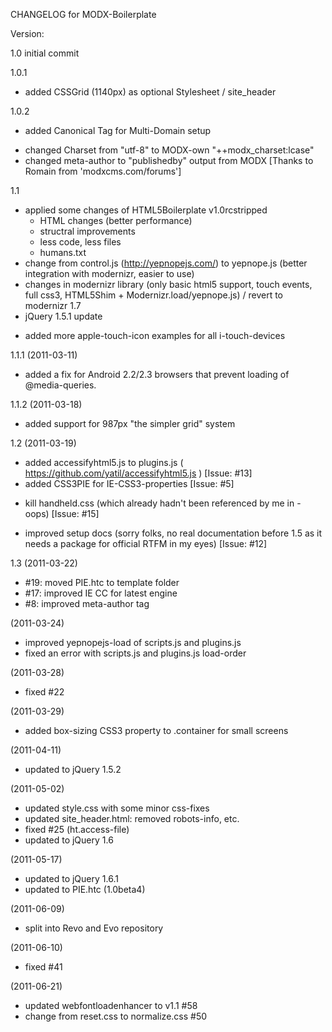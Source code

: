 CHANGELOG for MODX-Boilerplate


Version:

1.0		initial commit

1.0.1		
+ added CSSGrid (1140px) as optional Stylesheet / site_header

1.0.2
+ added Canonical Tag for Multi-Domain setup
* changed Charset from "utf-8" to MODX-own "++modx_charset:lcase"
* changed meta-author to "publishedby" output from MODX
[Thanks to Romain from 'modxcms.com/forums']

1.1
* applied some changes of HTML5Boilerplate v1.0rcstripped
	* HTML changes (better performance)
	* structral improvements 
	- less code, less files
	+ humans.txt
* change from control.js (http://yepnopejs.com/) to yepnope.js (better integration with modernizr, easier to use)
* changes in modernizr library (only basic html5 support, touch events, full css3, HTML5Shim + Modernizr.load/yepnope.js) / revert to modernizr 1.7
* jQuery 1.5.1 update
+ added more apple-touch-icon examples for all i-touch-devices

1.1.1 (2011-03-11)
* added a fix for Android 2.2/2.3 browsers that prevent loading of @media-queries.

1.1.2 (2011-03-18)
+ added support for 987px "the simpler grid" system

1.2 (2011-03-19)
+ added accessifyhtml5.js to plugins.js ( https://github.com/yatil/accessifyhtml5.js ) [Issue: #13]
+ added CSS3PIE for IE-CSS3-properties [Issue: #5]
- kill handheld.css (which already hadn't been referenced by me in <head> - oops) [Issue: #15]
* improved setup docs (sorry folks, no real documentation before 1.5 as it needs a package for official RTFM in my eyes) [Issue: #12]

1.3 (2011-03-22)
* #19: moved PIE.htc to template folder
* #17: improved IE CC for latest engine
* #8: improved meta-author tag

(2011-03-24)
* improved yepnopejs-load of scripts.js and plugins.js
* fixed an error with scripts.js and plugins.js load-order

(2011-03-28)
* fixed #22

(2011-03-29)
+ added box-sizing CSS3 property to .container for small screens

(2011-04-11)
* updated to jQuery 1.5.2

(2011-05-02)
* updated style.css with some minor css-fixes
* updated site_header.html: removed robots-info, etc.
* fixed #25 (ht.access-file)
* updated to jQuery 1.6

(2011-05-17)
* updated to jQuery 1.6.1
* updated to PIE.htc (1.0beta4)

(2011-06-09)
* split into Revo and Evo repository

(2011-06-10)
* fixed #41

(2011-06-21)
* updated webfontloadenhancer to v1.1 #58
* change from reset.css to normalize.css #50